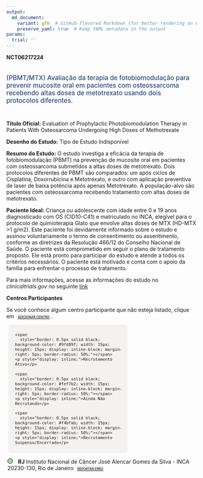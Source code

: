 ```yaml
---
output: 
  md_document:
    variant: gfm  # GitHub-flavored Markdown (for better rendering on GitHub)
    preserve_yaml: true  # Keep YAML metadata in the output
params:
  trial: ''
---
```


<script async src="https://scripts.simpleanalyticscdn.com/latest.js"></script>

**NCT06217224**

<div style="padding: 5px 5px 5px 0px; font-size: 1.20em; font-weight: 500; color: #2E4A7F; text-align: left; margin-bottom: 20px">

(PBMT/MTX) Avaliação da terapia de fotobiomodulação para prevenir
mucosite oral em pacientes com osteossarcoma recebendo altas doses de
metotrexato usando dois protocolos diferentes.

</div>

**Título Oficial:** Evaluation of Prophylactic Photobiomodulation
Therapy in Patients With Osteosarcoma Undergoing High Doses of
Methotrexate

**Desenho do Estudo:** Tipo de Estudo Indisponivel

**Resumo do Estudo:** O estudo investiga a eficácia da terapia de
fotobiomodulação (PBMT) na prevenção de mucosite oral em pacientes com
osteossarcoma submetidos a altas doses de metotrexato. Dois protocolos
diferentes de PBMT são comparados: um após ciclos de Cisplatina,
Doxorrubicina e Metotrexato, e outro com aplicação preventiva de laser
de baixa potência após apenas Metotrexato. A população-alvo são
pacientes com osteossarcoma recebendo tratamento com altas doses de
metotrexato.

**Paciente Ideal:** Criança ou adolescente com idade entre 0 e 19 anos
diagnosticado com OS (CID10-C41) e matriculado no INCA, elegível para o
protocolo de quimioterapia Glato que envolve altas doses de MTX (HD-MTX
\>1 g/m2). Este paciente foi devidamente informado sobre o estudo e
assinou voluntariamente o termo de consentimento ou assentimento,
conforme as diretrizes da Resolução 466/12 do Conselho Nacional de
Saúde. O paciente está comprometido em seguir o plano de tratamento
proposto. Ele está pronto para participar do estudo e atende a todos os
critérios necessários. O paciente está motivado e conta com o apoio da
família para enfrentar o processo de tratamento.

Para mais informações, acesse as informações do estudo no
*clinicaltrials.gov* no seguinte
[link](https://clinicaltrials.gov/ct2/show/NCT06217224)

**Centros Participantes**

Se você conhece algum centro participante que não esteja listado, clique
em
<span style="color: #2E4A7F; margin-left: 2px; padding: 4px; background-color: #f3f2f1; border-radius: 8px; font-weight: 500; font-size: 0.6em"><a
href="https://cancertrialsbr.shinyapps.io/formsapp?study_nct_id=NCT06217224&amp;location_id=N%2FA&amp;location_full_name=N%2FA&amp;form_type=Adicionar%20Centro"
target="_blank">ADICIONAR CENTRO</a></span>.

<div style="margin-bottom: 8px; margin-left: 5px; padding: 8px; max-width: 300px; background-color: #f3f2f1; border-radius: 8px; font-size: 0.9em">

<div style="margin-left: 10px;">

    <span 
      style="border: 0.5px solid black; background-color: #9fd89f; width: 15px; height: 15px; display: inline-block; margin-right: 5px; border-radius: 50%;"></span>
    <p style="display: inline;">Recrutamento Ativo</p>

</div>

<div style="margin-left: 10px;">

    <span 
      style="border: 0.5px solid black; background-color: #fef7b2; width: 15px; height: 15px; display: inline-block; margin-right: 5px; border-radius: 50%;"></span>
    <p style="display: inline;">Ainda Não Recrutando</p>

</div>

<div style="margin-left: 10px;">

    <span 
      style="border: 0.5px solid black; background-color: #f4bfab; width: 15px; height: 15px; display: inline-block; margin-right: 5px; border-radius: 50%;"></span>
    <p style="display: inline;">Recrutamento Suspenso/Encerrado</p>

</div>

</div>

<div style="margin: 3px;">

<span style="border: 0.5px solid black; display: inline-block; width: 12px; height: 12px; border-radius: 50%; margin-right: 10px; padding-bottom: 0px; background-color: #9fd89f;"></span>
<b>RJ</b> Instituto Nacional de Câncer José Alencar Gomes da Silva -
INCA 20230-130, Rio de Janeiro
<span style="color: #2E4A7F; margin-left: 2px; padding: 4px; background-color: #f3f2f1; border-radius: 8px; font-weight: 500; font-size: 0.6em"><a
href="https://cancertrialsbr.shinyapps.io/formsapp?study_nct_id=NCT06217224&amp;location_id=NATIONALCANCERINSTITUTERIODEJANEIRO20230130BRAZIL&amp;location_full_name=Instituto%20Nacional%20de%20C%C3%A2ncer%20Jos%C3%A9%20Alencar%20Gomes%20da%20Silva%20-%20INCA%2C%2020230-130%2C%20Rio%20de%20Janeiro&amp;form_type=Reportar%20Erro"
target="_blank">REPORTAR ERRO</a></span>

</div>
